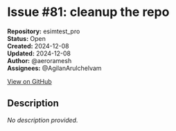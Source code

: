 # Issue #81: cleanup the repo

**Repository:** esimtest_pro  
**Status:** Open  
**Created:** 2024-12-08  
**Updated:** 2024-12-08  
**Author:** @aeroramesh  
**Assignees:** @AgilanArulchelvam  

[View on GitHub](https://github.com/Simtestlab/esimtest_pro/issues/81)

## Description

*No description provided.*